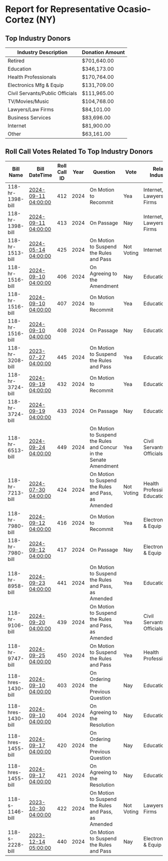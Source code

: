 # Report for Representative Ocasio-Cortez (NY)

## Top Industry Donors
| Industry Description | Donation Amount |
|----------------------|-----------------|
| Retired | $701,640.00 |
| Education | $346,173.00 |
| Health Professionals | $170,764.00 |
| Electronics Mfg & Equip | $131,709.00 |
| Civil Servants/Public Officials | $111,965.00 |
| TV/Movies/Music | $104,768.00 |
| Lawyers/Law Firms | $84,101.00 |
| Business Services | $83,696.00 |
| Internet | $81,900.00 |
| Other | $63,161.00 |

## Roll Call Votes Related To Top Industry Donors
| Bill Name | Bill DateTime | Roll Call ID | Year | Question | Vote | Related Industries |
|-----------|---------------|--------------|------|----------|------|--------------------|
| 118-hr-1398-bill | [2024-09-11 04:00:00](../bills/118-hr-1398/2024-09-11T04:00:00Z-118-hr-1398-bill-summary.md) | 412 | 2024 | On Motion to Recommit | Yea | Internet, Lawyers/Law Firms |
| 118-hr-1398-bill | [2024-09-11 04:00:00](../bills/118-hr-1398/2024-09-11T04:00:00Z-118-hr-1398-bill-summary.md) | 413 | 2024 | On Passage | Nay | Internet, Lawyers/Law Firms |
| 118-hr-1513-bill | [2024-05-14 04:00:00](../bills/118-hr-1513/2024-05-14T04:00:00Z-118-hr-1513-bill-summary.md) | 425 | 2024 | On Motion to Suspend the Rules and Pass | Not Voting | Internet |
| 118-hr-1516-bill | [2024-09-10 04:00:00](../bills/118-hr-1516/2024-09-10T04:00:00Z-118-hr-1516-bill-summary.md) | 406 | 2024 | On Agreeing to the Amendment | Nay | Education |
| 118-hr-1516-bill | [2024-09-10 04:00:00](../bills/118-hr-1516/2024-09-10T04:00:00Z-118-hr-1516-bill-summary.md) | 407 | 2024 | On Motion to Recommit | Yea | Education |
| 118-hr-1516-bill | [2024-09-10 04:00:00](../bills/118-hr-1516/2024-09-10T04:00:00Z-118-hr-1516-bill-summary.md) | 408 | 2024 | On Passage | Nay | Education |
| 118-hr-3208-bill | [2023-07-27 04:00:00](../bills/118-hr-3208/2023-07-27T04:00:00Z-118-hr-3208-bill-summary.md) | 445 | 2024 | On Motion to Suspend the Rules and Pass | Yea | Education |
| 118-hr-3724-bill | [2024-09-19 04:00:00](../bills/118-hr-3724/2024-09-19T04:00:00Z-118-hr-3724-bill-summary.md) | 432 | 2024 | On Motion to Recommit | Yea | Education |
| 118-hr-3724-bill | [2024-09-19 04:00:00](../bills/118-hr-3724/2024-09-19T04:00:00Z-118-hr-3724-bill-summary.md) | 433 | 2024 | On Passage | Nay | Education |
| 118-hr-6513-bill | [2024-09-24 04:00:00](../bills/118-hr-6513/2024-09-24T04:00:00Z-118-hr-6513-bill-summary.md) | 449 | 2024 | On Motion to Suspend the Rules and Concur in the Senate Amendment | Yea | Civil Servants/Public Officials |
| 118-hr-7213-bill | [2024-07-30 04:00:00](../bills/118-hr-7213/2024-07-30T04:00:00Z-118-hr-7213-bill-summary.md) | 424 | 2024 | On Motion to Suspend the Rules and Pass, as Amended | Not Voting | Health Professionals, Education |
| 118-hr-7980-bill | [2024-09-12 04:00:00](../bills/118-hr-7980/2024-09-12T04:00:00Z-118-hr-7980-bill-summary.md) | 416 | 2024 | On Motion to Recommit | Yea | Electronics Mfg & Equip |
| 118-hr-7980-bill | [2024-09-12 04:00:00](../bills/118-hr-7980/2024-09-12T04:00:00Z-118-hr-7980-bill-summary.md) | 417 | 2024 | On Passage | Nay | Electronics Mfg & Equip |
| 118-hr-8958-bill | [2024-09-23 04:00:00](../bills/118-hr-8958/2024-09-23T04:00:00Z-118-hr-8958-bill-summary.md) | 441 | 2024 | On Motion to Suspend the Rules and Pass, as Amended | Yea | Education |
| 118-hr-9106-bill | [2024-09-20 04:00:00](../bills/118-hr-9106/2024-09-20T04:00:00Z-118-hr-9106-bill-summary.md) | 439 | 2024 | On Motion to Suspend the Rules and Pass, as Amended | Yea | Civil Servants/Public Officials |
| 118-hr-9747-bill | [2024-09-25 04:00:00](../bills/118-hr-9747/2024-09-25T04:00:00Z-118-hr-9747-bill-summary.md) | 450 | 2024 | On Motion to Suspend the Rules and Pass | Yea | Health Professionals |
| 118-hres-1430-bill | [2024-09-10 04:00:00](../bills/118-hres-1430/2024-09-10T04:00:00Z-118-hres-1430-bill-summary.md) | 403 | 2024 | On Ordering the Previous Question | Nay | Education |
| 118-hres-1430-bill | [2024-09-10 04:00:00](../bills/118-hres-1430/2024-09-10T04:00:00Z-118-hres-1430-bill-summary.md) | 404 | 2024 | On Agreeing to the Resolution | Nay | Education |
| 118-hres-1455-bill | [2024-09-17 04:00:00](../bills/118-hres-1455/2024-09-17T04:00:00Z-118-hres-1455-bill-summary.md) | 420 | 2024 | On Ordering the Previous Question | Nay | Education |
| 118-hres-1455-bill | [2024-09-17 04:00:00](../bills/118-hres-1455/2024-09-17T04:00:00Z-118-hres-1455-bill-summary.md) | 421 | 2024 | On Agreeing to the Resolution | Nay | Education |
| 118-s-1146-bill | [2023-10-30 04:00:00](../bills/118-s-1146/2023-10-30T04:00:00Z-118-s-1146-bill-summary.md) | 422 | 2024 | On Motion to Suspend the Rules and Pass, as Amended | Not Voting | Lawyers/Law Firms |
| 118-s-2228-bill | [2023-12-14 05:00:00](../bills/118-s-2228/2023-12-14T05:00:00Z-118-s-2228-bill-summary.md) | 440 | 2024 | On Motion to Suspend the Rules and Pass | Nay | Electronics Mfg & Equip |
